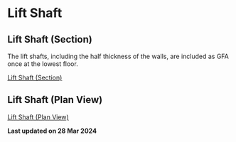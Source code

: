 # Lift Shaft

## Lift Shaft (Section)

The lift shafts, including the half thickness of the walls, are included as GFA once at the lowest floor.

[Lift Shaft (Section)](https://www.ura.gov.sg/-/media/Corporate/Guidelines/Development-control/GFA/GFA-12B-Lift-shaft-sectionfinal.jpg?h=628&w=1000)

## Lift Shaft (Plan View)

[Lift Shaft (Plan View)](https://www.ura.gov.sg/-/media/Corporate/Guidelines/Development-control/GFA/GFA-12B-Lift-shaft-sectionfinal-Plan-View.png)

**Last updated on 28 Mar 2024**
